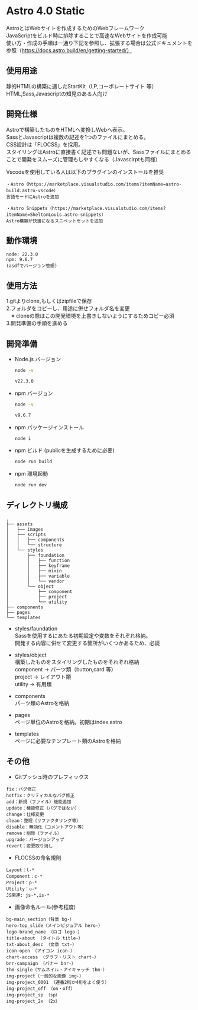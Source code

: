 # Astro 4.0 Static
AstroとはWebサイトを作成するためのWebフレームワーク  
JavaScriptをビルド時に排除することで高速なWebサイトを作成可能  
使い方・作成の手順は一通り下記を参照し、拡張する場合は公式ドキュメントを参照（https://docs.astro.build/en/getting-started/）


## 使用用途
静的HTMLの構築に適したStartKit（LP,コーポレートサイト 等）  
HTML,Sass,Javascriptの知見のある人向け


## 開発仕様
Astroで構築したものをHTMLへ変換しWebへ表示。  
SassとJavascriptは複数の記述を1つのファイルにまとめる。  
CSS設計は「FLOCSS」を採用。  
スタイリングはAstroに直接書く記述でも問題ないが、Sassファイルにまとめることで開発をスムーズに管理もしやすくなる（Javascirptも同様）

Vscodeを使用している人は以下のプラグインのインストールを推奨
```
・Astro（https://marketplace.visualstudio.com/items?itemName=astro-build.astro-vscode）
言語モードにAstroを追加

・Astro Snippets（https://marketplace.visualstudio.com/items?itemName=SheltonLouis.astro-snippets）
Astro構築が快適になるスニペットセットを追加
```


## 動作環境
```
node: 22.3.0
npm: 9.6.7
(asdfでバージョン管理)
```


## 使用方法
1.gitよりclone,もしくはzipfileで保存  
2.フォルダをコピーし、用途に併せフォルダ名を変更  
　※ cloneの際はこの開発環境を上書きしないようにするためコピー必須  
3.開発準備の手順を進める


## 開発準備
- Node.js バージョン
  ```sh
  node -v
  ```

  ```sh
  v22.3.0
  ```

- npm バージョン
  ```sh
  node -v
  ```

  ```sh
  v9.6.7
  ```

- npm パッケージインストール
  ```sh
  node i
  ```

- npm ビルド (publicを生成するために必要)
  ```sh
  node run build
  ```

- npm 環境起動
  ```sh
  node run dev
  ```


## ディレクトリ構成
```
.
├── assets
│   ├── images
│   ├── scripts
│   │   ├── components
│   │   └── structure
│   └── styles
│       ├── foundation
│       │   ├── function
│       │   ├── keyframe
│       │   ├── mixin
│       │   ├── variable
│       │   └── vendor
│       └── object
│           ├── component
│           ├── project
│           └── utility
├── components
├── pages
└── templates
```
- styles/faundation  
  Sassを使用するにあたる初期設定や変数をそれぞれ格納。  
  開発する内容に併せて変更する箇所がいくつかあるため、必読

- styles/object  
  構築したものをスタイリングしたものをそれぞれ格納  
  component → パーツ類（button,card 等）  
  project → レイアウト類  
  utility → 有用類

- components  
  パーツ類のAstroを格納

- pages  
  ページ単位のAstroを格納。初期はindex.astro

- templates  
  ページに必要なテンプレート類のAstroを格納


## その他
- Gitプッシュ時のプレフィックス
```
fix：バグ修正
hotfix：クリティカルなバグ修正
add：新規（ファイル）機能追加
update：機能修正（バグではない）
change：仕様変更
clean：整理（リファクタリング等）
disable：無効化（コメントアウト等）
remove：削除（ファイル）
upgrade：バージョンアップ
revert：変更取り消し
```

- FLOCSSの命名規則
```
Layout：l-*
Component：c-*
Project：p-*
Utility：u-*
JS関連: js-*,is-*
```

- 画像命名ルール(参考程度)
```
bg-main_section（背景 bg-）
hero-top_slide（メインビジュアル hero-）
logo-brand_name （ロゴ logo-）
title-about （タイトル title-）
txt-about_desc （文章 txt-）
icon-open （アイコン icon-）
chart-access （グラフ・リスト chart-）
bnr-campaign （バナー bnr-）
thm-single（サムネイル・アイキャッチ thm-）
img-project（一般的な画像 img-）
img-project_0001 （連番2桁か4桁をよく使う）
img-project_off （on・off）
img-project_sp （sp）
img-project_2x （2x）
```